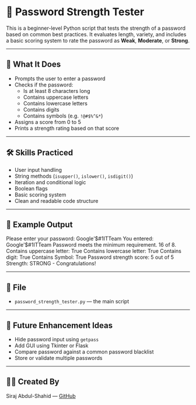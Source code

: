 # 🔐 Password Strength Tester

This is a beginner-level Python script that tests the strength of a password based on common best practices. It evaluates length, variety, and includes a basic scoring system to rate the password as **Weak**, **Moderate**, or **Strong**.

---

## 🧠 What It Does

- Prompts the user to enter a password
- Checks if the password:
  - Is at least 8 characters long
  - Contains uppercase letters
  - Contains lowercase letters
  - Contains digits
  - Contains symbols (e.g. `!@#$%^&*`)
- Assigns a score from 0 to 5
- Prints a strength rating based on that score

---

## 🛠️ Skills Practiced

- User input handling
- String methods (`isupper()`, `islower()`, `isdigit()`)
- Iteration and conditional logic
- Boolean flags
- Basic scoring system
- Clean and readable code structure

---

## 📄 Example Output

Please enter your password: Google'$#1ITTeam
You entered: Google'$#1ITTeam
Password meets the minimum requirement. 16 of 8.
Contains uppercase letter: True
Contains lowercase letter: True
Contains digit: True
Contains Symbol: True
Password strength score: 5 out of 5
Strength: STRONG - Congratulations!

---

## 📁 File

- `password_strength_tester.py` — the main script

---

## 🚀 Future Enhancement Ideas

- Hide password input using `getpass`
- Add GUI using Tkinter or Flask
- Compare password against a common password blacklist
- Store or validate multiple passwords

---

## 🧑‍💻 Created By

Siraj Abdul-Shahid — [GitHub](https://github.com/SA-TechMaestro)
